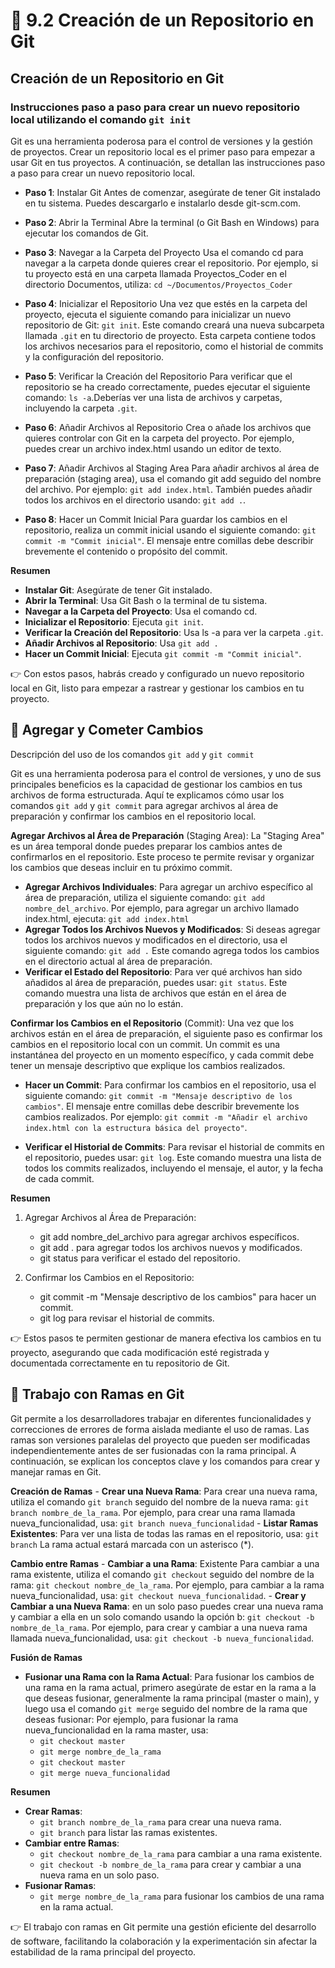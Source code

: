 # 🎯 9.2 Creación de un Repositorio en Git

## Creación de un Repositorio en Git

### Instrucciones paso a paso para crear un nuevo repositorio local utilizando el comando `git init`
Git es una herramienta poderosa para el control de versiones y la gestión de proyectos. Crear un repositorio local es el primer paso para empezar a usar Git en tus proyectos. A continuación, se detallan las instrucciones paso a paso para crear un nuevo repositorio local.

- **Paso 1**: Instalar Git Antes de comenzar, asegúrate de tener Git instalado en tu sistema. Puedes descargarlo e instalarlo desde git-scm.com.

- **Paso 2**: Abrir la Terminal Abre la terminal (o Git Bash en Windows) para ejecutar los comandos de Git.

- **Paso 3**: Navegar a la Carpeta del Proyecto Usa el comando cd para navegar a la carpeta donde quieres crear el repositorio. Por ejemplo, si tu proyecto está en una carpeta llamada Proyectos_Coder en el directorio Documentos, utiliza: `cd ~/Documentos/Proyectos_Coder`

- **Paso 4**: Inicializar el Repositorio Una vez que estés en la carpeta del proyecto, ejecuta el siguiente comando para inicializar un nuevo repositorio de Git: `git init`. Este comando creará una nueva subcarpeta llamada `.git` en tu directorio de proyecto. Esta carpeta contiene todos los archivos necesarios para el repositorio, como el historial de commits y la configuración del repositorio.

- **Paso 5**: Verificar la Creación del Repositorio Para verificar que el repositorio se ha creado correctamente, puedes ejecutar el siguiente comando: `ls -a`.Deberías ver una lista de archivos y carpetas, incluyendo la carpeta `.git`.

- **Paso 6**: Añadir Archivos al Repositorio Crea o añade los archivos que quieres controlar con Git en la carpeta del proyecto. Por ejemplo, puedes crear un archivo index.html usando un editor de texto.

- **Paso 7**: Añadir Archivos al Staging Area Para añadir archivos al área de preparación (staging area), usa el comando git add seguido del nombre del archivo. Por ejemplo: `git add index.html`. También puedes añadir todos los archivos en el directorio usando: `git add .`.

- **Paso 8**: Hacer un Commit Inicial Para guardar los cambios en el repositorio, realiza un commit inicial usando el siguiente comando: `git commit -m "Commit inicial"`. El mensaje entre comillas debe describir brevemente el contenido o propósito del commit.

**Resumen**
- **Instalar Git**: Asegúrate de tener Git instalado.
- **Abrir la Terminal**: Usa Git Bash o la terminal de tu sistema.
- **Navegar a la Carpeta del Proyecto**: Usa el comando cd.
- **Inicializar el Repositorio**: Ejecuta `git init`.
- **Verificar la Creación del Repositorio**: Usa ls -a para ver la carpeta `.git`.
- **Añadir Archivos al Repositorio**: Usa `git add .`
- **Hacer un Commit Inicial**: Ejecuta `git commit -m "Commit inicial"`.

👉 Con estos pasos, habrás creado y configurado un nuevo repositorio local en Git, listo para empezar a rastrear y gestionar los cambios en tu proyecto.

## 🎯 Agregar y Cometer Cambios
Descripción del uso de los comandos `git add` y `git commit`

Git es una herramienta poderosa para el control de versiones, y uno de sus principales beneficios es la capacidad de gestionar los cambios en tus archivos de forma estructurada. Aquí te explicamos cómo usar los comandos `git add` y `git commit` para agregar archivos al área de preparación y confirmar los cambios en el repositorio local.

**Agregar Archivos al Área de Preparación** (Staging Area): La "Staging Area" es un área temporal donde puedes preparar los cambios antes de confirmarlos en el repositorio. Este proceso te permite revisar y organizar los cambios que deseas incluir en tu próximo commit.

- **Agregar Archivos Individuales**: Para agregar un archivo específico al área de preparación, utiliza el siguiente comando: `git add nombre_del_archivo`. Por ejemplo, para agregar un archivo llamado index.html, ejecuta: `git add index.html`
- **Agregar Todos los Archivos Nuevos y Modificados**: Si deseas agregar todos los archivos nuevos y modificados en el directorio, usa el siguiente comando: `git add .` Este comando agrega todos los cambios en el directorio actual al área de preparación.
- **Verificar el Estado del Repositorio**: Para ver qué archivos han sido añadidos al área de preparación, puedes usar: `git status`. Este comando muestra una lista de archivos que están en el área de preparación y los que aún no lo están.

**Confirmar los Cambios en el Repositorio** (Commit): Una vez que los archivos están en el área de preparación, el siguiente paso es confirmar los cambios en el repositorio local con un commit. Un commit es una instantánea del proyecto en un momento específico, y cada commit debe tener un mensaje descriptivo que explique los cambios realizados.

- **Hacer un Commit**: Para confirmar los cambios en el repositorio, usa el siguiente comando: `git commit -m "Mensaje descriptivo de los cambios"`. El mensaje entre comillas debe describir brevemente los cambios realizados. Por ejemplo: `git commit -m "Añadir el archivo index.html con la estructura básica del proyecto"`.

- **Verificar el Historial de Commits**: Para revisar el historial de commits en el repositorio, puedes usar: `git log`. Este comando muestra una lista de todos los commits realizados, incluyendo el mensaje, el autor, y la fecha de cada commit.

**Resumen**
1. Agregar Archivos al Área de Preparación:
    - git add nombre_del_archivo para agregar archivos específicos.
    - git add . para agregar todos los archivos nuevos y modificados.
    - git status para verificar el estado del repositorio.

2. Confirmar los Cambios en el Repositorio:
    - git commit -m "Mensaje descriptivo de los cambios" para hacer un commit.
    - git log para revisar el historial de commits.

👉 Estos pasos te permiten gestionar de manera efectiva los cambios en tu proyecto, asegurando que cada modificación esté registrada y documentada correctamente en tu repositorio de Git.

## 🎯 Trabajo con Ramas en Git
Git permite a los desarrolladores trabajar en diferentes funcionalidades y correcciones de errores de forma aislada mediante el uso de ramas. Las ramas son versiones paralelas del proyecto que pueden ser modificadas independientemente antes de ser fusionadas con la rama principal. A continuación, se explican los conceptos clave y los comandos para crear y manejar ramas en Git.

**Creación de Ramas**
    - **Crear una Nueva Rama**: Para crear una nueva rama, utiliza el comando `git branch` seguido del nombre de la nueva rama: `git branch nombre_de_la_rama`. Por ejemplo, para crear una rama llamada nueva_funcionalidad, usa: `git branch nueva_funcionalidad`
    - **Listar Ramas Existentes**: Para ver una lista de todas las ramas en el repositorio, usa: `git branch` La rama actual estará marcada con un asterisco (*).

**Cambio entre Ramas**
    - **Cambiar a una Rama**: Existente Para cambiar a una rama existente, utiliza el comando `git checkout` seguido del nombre de la rama: `git checkout nombre_de_la_rama`. Por ejemplo, para cambiar a la rama nueva_funcionalidad, usa: `git checkout nueva_funcionalidad`.
    - **Crear y Cambiar a una Nueva Rama**: en un solo paso puedes crear una nueva rama y cambiar a ella en un solo comando usando la opción b: `git checkout -b nombre_de_la_rama`. Por ejemplo, para crear y cambiar a una nueva rama llamada nueva_funcionalidad, usa: `git checkout -b nueva_funcionalidad`.

**Fusión de Ramas**
- **Fusionar una Rama con la Rama Actual**: Para fusionar los cambios de una rama en la rama actual, primero asegúrate de estar en la rama a la que deseas fusionar, generalmente la rama principal (master o main), y luego usa el comando `git merge` seguido del nombre de la rama que deseas fusionar: Por ejemplo, para fusionar la rama nueva_funcionalidad en la rama master, usa: 
    - `git checkout master` 
    - `git merge nombre_de_la_rama` 
    - `git checkout master` 
    - `git merge nueva_funcionalidad`

**Resumen**
- **Crear Ramas**:
    - `git branch nombre_de_la_rama` para crear una nueva rama.
    - `git branch` para listar las ramas existentes.
- **Cambiar entre Ramas**:
    - `git checkout nombre_de_la_rama` para cambiar a una rama existente.
    - `git checkout -b nombre_de_la_rama` para crear y cambiar a una nueva rama en un solo paso.
- **Fusionar Ramas**:
    - `git merge nombre_de_la_rama` para fusionar los cambios de una rama en la rama actual.

👉 El trabajo con ramas en Git permite una gestión eficiente del desarrollo de software, facilitando la colaboración y la experimentación sin afectar la estabilidad de la rama principal del proyecto.

